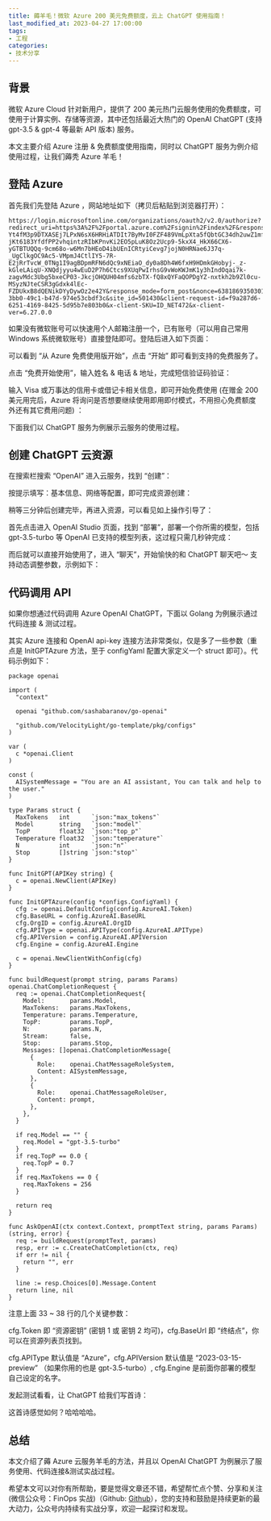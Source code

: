```yaml
---
title: 薅羊毛！微软 Azure 200 美元免费额度，云上 ChatGPT 使用指南！
last_modified_at: 2023-04-27 17:00:00
tags:
- 工程
categories:
- 技术分享
---
```

## 背景
微软 Azure Cloud 针对新用户，提供了 200 美元热门云服务使用的免费额度，可使用于计算实例、存储等资源，其中还包括最近大热门的 OpenAI ChatGPT (支持 gpt-3.5 & gpt-4 等最新 API 版本) 服务。

本文主要介绍 Azure 注册 & 免费额度使用指南，同时以 ChatGPT 服务为例介绍使用过程，让我们薅秃 Azure 羊毛！

## 登陆 Azure
首先我们先登陆 Azure ，网站地址如下（拷贝后粘贴到浏览器打开）：
```
https://login.microsoftonline.com/organizations/oauth2/v2.0/authorize?redirect_uri=https%3A%2F%2Fportal.azure.com%2Fsignin%2Findex%2F&response_type=code%20id_token&scope=https%3A%2F%2Fmanagement.core.windows.net%2F%2Fuser_impersonation%20openid%20email%20profile&state=OpenIdConnect.AuthenticationProperties%3DmcnNU3oK5Ms-Yt4fM3p9DTXASEj7LPxN6sX6HRHiATDIt7ByMvI0FZF489VmLpXta5fQbtGC34dh2uwZ1mfN_3c-jKt6183YfdfPP2vhqintzRIbKPnvKi2EO5pLuK8Oz2Ucp9-5kxX4_HkX66CX6-yGTBTUQQq-9cm68o-w6Mn7bHEoD4ibUEnICRtyiCevg7jojN0HRNae6J37q-_UgClkgOC9Ac5-VMpmJ4CtlIY5-7R-E2jRrTvcW_0TNg1I9agBDpmRFN6dQc9xNEiaO_dy0a8Dh4W6fxH9HDmkGHobyj-_z-kGleLAiqU-XNQdjyyu4wEuD2P7h6Ctcs9XUqPwIrhsG9vWoKWJmK1y3hIndOqai7k-zagvMdc3Ubg5bxeCP03-JkcjOHQUH04mfs6zbTX-fQ8xQYFaQOPDgYZ-nxtkh2b9Zl0cu-MSyzNJteCSR3gGdxk4lEc-FZDUkxB8dQENikDYyDywOz2e42Y&response_mode=form_post&nonce=638186935030121164.MzVmMGRiNmMtOWJmMC00N2MzLWE0NmEtNTM2NzUxNGIyZTI1Y2UyMjliNGUtYTkzNS00YjdjLWJlNzgtYzg3Njc5YzQzOGY4&client_id=c44b4083-3bb0-49c1-b47d-974e53cbdf3c&site_id=501430&client-request-id=f9a287d6-6251-4169-8425-5d95b7e803b0&x-client-SKU=ID_NET472&x-client-ver=6.27.0.0
```

如果没有微软账号可以快速用个人邮箱注册一个，已有账号（可以用自己常用 Windows 系统微软账号）直接登陆即可。登陆后进入如下页面：
[](https://mmbiz.qpic.cn/sz_mmbiz_png/GI9iaFcKKibicUpMjGjORPrz13RkGzn8xKHfyNFSWO0b0pic8Fqo6ic85JaFF95wKwFVic8ibWMx0P43mpWicibYY8umI7g/640?wx_fmt=png&wxfrom=5&wx_lazy=1&wx_co=1)

可以看到 “从 Azure 免费使用版开始”，点击 “开始” 即可看到支持的免费服务了。
[](https://mmbiz.qpic.cn/sz_mmbiz_png/GI9iaFcKKibicUpMjGjORPrz13RkGzn8xKHKOI5WydBsLeDV91UzfsicGPZKmczFtpNv0bXx5Pdzn5Lpw62q3CNPEg/640?wx_fmt=png&wxfrom=5&wx_lazy=1&wx_co=1)

点击 “免费开始使用”，输入姓名 & 电话 & 地址，完成短信验证码验证：
[](https://mmbiz.qpic.cn/sz_mmbiz_png/GI9iaFcKKibicUpMjGjORPrz13RkGzn8xKHKBvXtWNsglWfF7V1PPzbLMiaqvM9icIUuGMTJMMabAqqp2XDcib6gBOuA/640?wx_fmt=png&wxfrom=5&wx_lazy=1&wx_co=1)

输入 Visa 或万事达的信用卡或借记卡相关信息，即可开始免费使用 (在赠金 200 美元用完后，Azure 将询问是否想要继续使用即用即付模式，不用担心免费额度外还有其它费用问题) ：
[](https://mmbiz.qpic.cn/sz_mmbiz_png/GI9iaFcKKibicUpMjGjORPrz13RkGzn8xKHtcpPUStytTAiciatrlheuEkoiaqyUeUeO3KKJUHAjwwQlDm5O7TR8VvHw/640?wx_fmt=png&wxfrom=5&wx_lazy=1&wx_co=1)

下面我们以 ChatGPT 服务为例展示云服务的使用过程。

## 创建 ChatGPT 云资源
在搜索栏搜索 “OpenAI” 进入云服务，找到 “创建”：
[](https://mmbiz.qpic.cn/sz_mmbiz_png/GI9iaFcKKibicUpMjGjORPrz13RkGzn8xKHlz2dMxmQyZFE7qk47FlXff88qVyfls8x0j9EibbES5bk0UCiazefQCibw/640?wx_fmt=png&wxfrom=5&wx_lazy=1&wx_co=1)

按提示填写：基本信息、网络等配置，即可完成资源创建：
[](https://mmbiz.qpic.cn/sz_mmbiz_png/GI9iaFcKKibicUpMjGjORPrz13RkGzn8xKHFLucqF7zAGLlgrpqCkFMMkoxJSYCuysSRC9Rh0oqhy6kXB3ZYNnC0w/640?wx_fmt=png&wxfrom=5&wx_lazy=1&wx_co=1)

稍等三分钟后创建完毕，再进入资源，可以看见如上操作引导了：
[](https://mmbiz.qpic.cn/sz_mmbiz_png/GI9iaFcKKibicUpMjGjORPrz13RkGzn8xKHVnGKINg1icSJ6XUcWibjssIMudtg3jx6oSn4rJOcfTJ1oxCicaZQ1JOLw/640?wx_fmt=png&wxfrom=5&wx_lazy=1&wx_co=1)

首先点击进入 OpenAI Studio 页面，找到 “部署”，部署一个你所需的模型，包括 gpt-3.5-turbo 等 OpenAI 已支持的模型列表，这过程只需几秒钟完成：
[](https://mmbiz.qpic.cn/sz_mmbiz_png/GI9iaFcKKibicUpMjGjORPrz13RkGzn8xKHZTFImUb2pzNgffBTELiajcnN85gpta57r2MLXFBEE2m61rLrFiacksAw/640?wx_fmt=png&wxfrom=5&wx_lazy=1&wx_co=1)

而后就可以直接开始使用了，进入 “聊天”，开始愉快的和 ChatGPT 聊天吧～ 支持动态调整参数，示例如下：
[](https://mmbiz.qpic.cn/sz_mmbiz_png/GI9iaFcKKibicUpMjGjORPrz13RkGzn8xKHEpCQNRdAwXHRPR9cIJF9GYNwibkocJrfyXuEZJ1dNnyZ53iaNcnZJddw/640?wx_fmt=png&wxfrom=5&wx_lazy=1&wx_co=1)

## 代码调用 API
如果你想通过代码调用 Azure OpenAI ChatGPT，下面以 Golang 为例展示通过代码连接 & 测试过程。

其实 Azure 连接和 OpenAI api-key 连接方法非常类似，仅是多了一些参数（重点是 InitGPTAzure 方法，至于 configYaml 配置大家定义一个 struct 即可）。代码示例如下：
```
package openai

import (
  "context"

  openai "github.com/sashabaranov/go-openai"

  "github.com/VelocityLight/go-template/pkg/configs"
)

var (
  c *openai.Client
)

const (
  AISystemMessage = "You are an AI assistant, You can talk and help to the user."
)

type Params struct {
  MaxTokens   int      `json:"max_tokens"`
  Model       string   `json:"model"`
  TopP        float32  `json:"top_p"`
  Temperature float32  `json:"temperature"`
  N           int      `json:"n"`
  Stop        []string `json:"stop"`
}

func InitGPT(APIKey string) {
  c = openai.NewClient(APIKey)
}

func InitGPTAzure(config *configs.ConfigYaml) {
  cfg := openai.DefaultConfig(config.AzureAI.Token)
  cfg.BaseURL = config.AzureAI.BaseURL
  cfg.OrgID = config.AzureAI.OrgID
  cfg.APIType = openai.APIType(config.AzureAI.APIType)
  cfg.APIVersion = config.AzureAI.APIVersion
  cfg.Engine = config.AzureAI.Engine

  c = openai.NewClientWithConfig(cfg)
}

func buildRequest(prompt string, params Params) openai.ChatCompletionRequest {
  req := openai.ChatCompletionRequest{
    Model:       params.Model,
    MaxTokens:   params.MaxTokens,
    Temperature: params.Temperature,
    TopP:        params.TopP,
    N:           params.N,
    Stream:      false,
    Stop:        params.Stop,
    Messages: []openai.ChatCompletionMessage{
      {
        Role:    openai.ChatMessageRoleSystem,
        Content: AISystemMessage,
      },
      {
        Role:    openai.ChatMessageRoleUser,
        Content: prompt,
      },
    },
  }

  if req.Model == "" {
    req.Model = "gpt-3.5-turbo"
  }
  if req.TopP == 0.0 {
    req.TopP = 0.7
  }
  if req.MaxTokens == 0 {
    req.MaxTokens = 256
  }

  return req
}

func AskOpenAI(ctx context.Context, promptText string, params Params) (string, error) {
  req := buildRequest(promptText, params)
  resp, err := c.CreateChatCompletion(ctx, req)
  if err != nil {
    return "", err
  }

  line := resp.Choices[0].Message.Content
  return line, nil
}
```

注意上面 33 ~ 38 行的几个关键参数：

cfg.Token 即 “资源密钥” (密钥 1 或 密钥 2 均可)，cfg.BaseUrl 即 “终结点”，你可以在资源列表页找到。

cfg.APIType 默认值是 “Azure”，cfg.APIVersion 默认值是 “2023-03-15-preview” （如果你用的也是 gpt-3.5-turbo）, cfg.Engine 是前面你部署的模型自己设定的名字。

[](https://mmbiz.qpic.cn/sz_mmbiz_png/GI9iaFcKKibicUpMjGjORPrz13RkGzn8xKHZ5xrRNpaiaibSJlelt6OTI1AwQsxgtP0oPw42ndZzIsRW4NByajLeutw/640?wx_fmt=png&wxfrom=5&wx_lazy=1&wx_co=1)

发起测试看看，让 ChatGPT 给我们写首诗：
[](https://mmbiz.qpic.cn/sz_mmbiz_png/GI9iaFcKKibicUpMjGjORPrz13RkGzn8xKH3lJ7wBNZ9o8ibz1iaqKXEc2ZDJxyOYht9mFJY3amiaA8sQ8vgRBTVgicWw/640?wx_fmt=png&wxfrom=5&wx_lazy=1&wx_co=1)

这首诗感觉如何？哈哈哈哈。

## 总结
本文介绍了薅 Azure 云服务羊毛的方法，并且以 OpenAI ChatGPT 为例展示了服务使用、代码连接&测试实战过程。

希望本文可以对你有所帮助，要是觉得文章还不错，希望帮忙点个赞、分享和关注 (微信公众号：FinOps 实战)（Github: [Github](https://github.com/VelocityLight)），您的支持和鼓励是持续更新的最大动力，公众号内持续有实战分享，欢迎一起探讨和发现。
